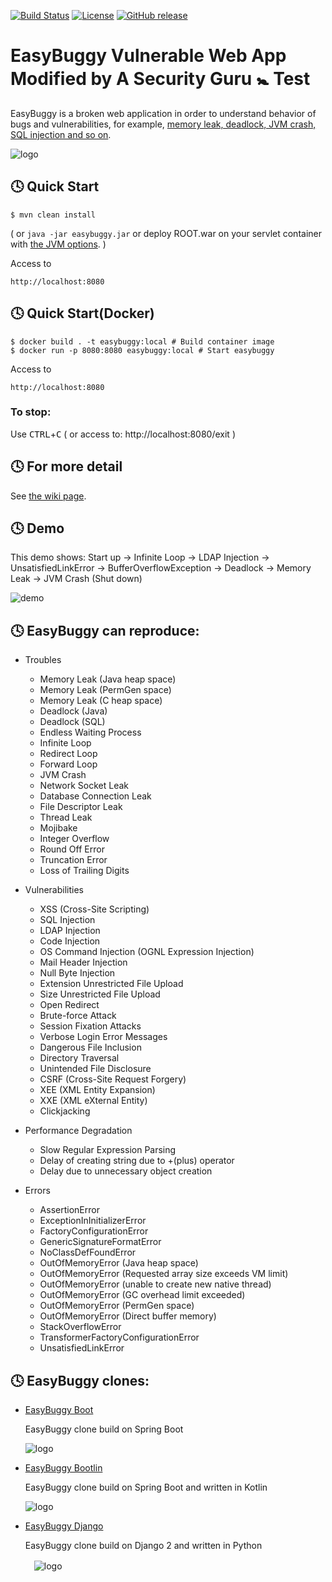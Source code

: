 [![Build Status](https://travis-ci.org/k-tamura/easybuggy.svg?branch=master)](https://travis-ci.org/k-tamura/easybuggy)
[![License](https://img.shields.io/badge/License-Apache%202.0-blue.svg)](https://opensource.org/licenses/Apache-2.0)
[![GitHub release](https://img.shields.io/github/release/k-tamura/easybuggy.svg)](https://github.com/k-tamura/easybuggy/releases/latest)

EasyBuggy Vulnerable Web App Modified by A Security Guru :baby_symbol: Test
=

EasyBuggy is a broken web application in order to understand behavior of bugs and vulnerabilities, for example, [memory leak, deadlock, JVM crash, SQL injection and so on](https://github.com/k-tamura/easybuggy#clock4-easybuggy-can-reproduce).

![logo](https://raw.githubusercontent.com/wiki/k-tamura/easybuggy/images/mov_eb.gif)

:clock4: Quick Start
-

    $ mvn clean install

( or ``` java -jar easybuggy.jar ``` or deploy ROOT.war on your servlet container with [the JVM options](https://github.com/k-tamura/easybuggy/blob/master/pom.xml#L204). )

Access to

    http://localhost:8080

:clock4: Quick Start(Docker)
-

    $ docker build . -t easybuggy:local # Build container image
    $ docker run -p 8080:8080 easybuggy:local # Start easybuggy

Access to

    http://localhost:8080

### To stop:

  Use <kbd>CTRL</kbd>+<kbd>C</kbd> ( or access to: http://localhost:8080/exit )

:clock4: For more detail
-
   
See [the wiki page](https://github.com/k-tamura/easybuggy/wiki).

:clock4: Demo
-

This demo shows: Start up -> Infinite Loop -> LDAP Injection -> UnsatisfiedLinkError -> BufferOverflowException -> Deadlock -> Memory Leak -> JVM Crash (Shut down)

![demo](https://github.com/k-tamura/easybuggy/blob/master/demo_eb.gif)

:clock4: EasyBuggy can reproduce:
-

* Troubles

  * Memory Leak (Java heap space)
  * Memory Leak (PermGen space)
  * Memory Leak (C heap space)
  * Deadlock (Java)
  * Deadlock (SQL)
  * Endless Waiting Process
  * Infinite Loop
  * Redirect Loop
  * Forward Loop
  * JVM Crash
  * Network Socket Leak
  * Database Connection Leak
  * File Descriptor Leak 
  * Thread Leak 
  * Mojibake
  * Integer Overflow
  * Round Off Error
  * Truncation Error
  * Loss of Trailing Digits

* Vulnerabilities

  * XSS (Cross-Site Scripting)
  * SQL Injection
  * LDAP Injection
  * Code Injection
  * OS Command Injection (OGNL Expression Injection)
  * Mail Header Injection
  * Null Byte Injection
  * Extension Unrestricted File Upload
  * Size Unrestricted File Upload
  * Open Redirect
  * Brute-force Attack
  * Session Fixation Attacks
  * Verbose Login Error Messages
  * Dangerous File Inclusion
  * Directory Traversal
  * Unintended File Disclosure
  * CSRF (Cross-Site Request Forgery)
  * XEE (XML Entity Expansion)
  * XXE (XML eXternal Entity)
  * Clickjacking

* Performance Degradation

  * Slow Regular Expression Parsing
  * Delay of creating string due to +(plus) operator
  * Delay due to unnecessary object creation

* Errors

  * AssertionError
  * ExceptionInInitializerError
  * FactoryConfigurationError
  * GenericSignatureFormatError
  * NoClassDefFoundError
  * OutOfMemoryError (Java heap space) 
  * OutOfMemoryError (Requested array size exceeds VM limit)
  * OutOfMemoryError (unable to create new native thread)
  * OutOfMemoryError (GC overhead limit exceeded)
  * OutOfMemoryError (PermGen space)
  * OutOfMemoryError (Direct buffer memory)
  * StackOverflowError
  * TransformerFactoryConfigurationError
  * UnsatisfiedLinkError

:clock4: EasyBuggy clones:
-
* [EasyBuggy Boot](https://github.com/k-tamura/easybuggy4sb)

  EasyBuggy clone build on Spring Boot

  ![logo](https://raw.githubusercontent.com/wiki/k-tamura/easybuggy/images/mov_ebsb.gif)

* [EasyBuggy Bootlin](https://github.com/k-tamura/easybuggy4kt)

  EasyBuggy clone build on Spring Boot and written in Kotlin

  ![logo](https://raw.githubusercontent.com/wiki/k-tamura/easybuggy/images/mov_ebkt.gif)

* [EasyBuggy Django](https://github.com/k-tamura/easybuggy4django)

  EasyBuggy clone build on Django 2 and written in Python

  　![logo](https://github.com/k-tamura/easybuggy4django/blob/master/static/easybuggy.png)
